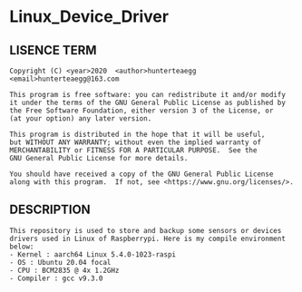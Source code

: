 # Linux_Device_Driver

## LISENCE TERM
    Copyright (C) <year>2020  <author>hunterteaegg <email>hunterteaegg@163.com

    This program is free software: you can redistribute it and/or modify
    it under the terms of the GNU General Public License as published by
    the Free Software Foundation, either version 3 of the License, or
    (at your option) any later version.

    This program is distributed in the hope that it will be useful,
    but WITHOUT ANY WARRANTY; without even the implied warranty of
    MERCHANTABILITY or FITNESS FOR A PARTICULAR PURPOSE.  See the
    GNU General Public License for more details.

    You should have received a copy of the GNU General Public License
    along with this program.  If not, see <https://www.gnu.org/licenses/>.

## DESCRIPTION
    This repository is used to store and backup some sensors or devices drivers used in Linux of Raspberrypi. Here is my compile environment below: 
    - Kernel : aarch64 Linux 5.4.0-1023-raspi
    - OS : Ubuntu 20.04 focal
    - CPU : BCM2835 @ 4x 1.2GHz
    - Compiler : gcc v9.3.0
